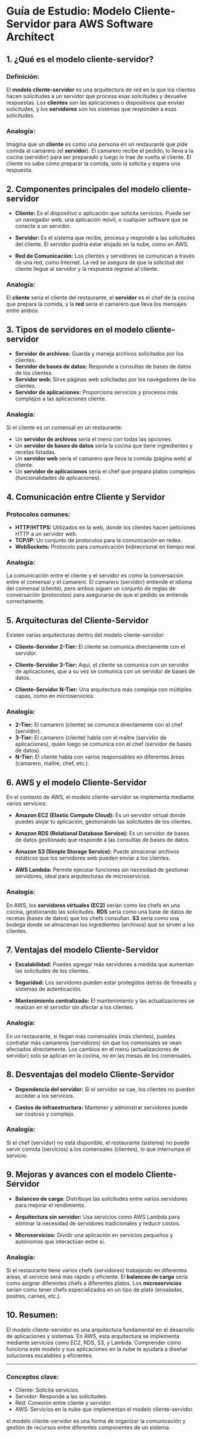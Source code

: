 # Guía de Estudio: Modelo Cliente-Servidor para AWS Software Architect

## 1. **¿Qué es el modelo cliente-servidor?**

### Definición:
El **modelo cliente-servidor** es una arquitectura de red en la que los clientes hacen solicitudes a un servidor que procesa esas solicitudes y devuelve respuestas. Los **clientes** son las aplicaciones o dispositivos que envían solicitudes, y los **servidores** son los sistemas que responden a esas solicitudes.

### Analogía:
Imagina que un **cliente** es como una persona en un restaurante que pide comida al camarero (el **servidor**). El camarero recibe el pedido, lo lleva a la cocina (servidor) para ser preparado y luego lo trae de vuelta al cliente. El cliente no sabe cómo preparar la comida, solo la solicita y espera una respuesta.

## 2. **Componentes principales del modelo cliente-servidor**

- **Cliente:** Es el dispositivo o aplicación que solicita servicios. Puede ser un navegador web, una aplicación móvil, o cualquier software que se conecte a un servidor.
  
- **Servidor:** Es el sistema que recibe, procesa y responde a las solicitudes del cliente. El servidor podría estar alojado en la nube, como en AWS.

- **Red de Comunicación:** Los clientes y servidores se comunican a través de una red, como Internet. La red se asegura de que la solicitud del cliente llegue al servidor y la respuesta regrese al cliente.

### Analogía:
El **cliente** sería el cliente del restaurante, el **servidor** es el chef de la cocina que prepara la comida, y la **red** sería el camarero que lleva los mensajes entre ambos.

## 3. **Tipos de servidores en el modelo cliente-servidor**

- **Servidor de archivos:** Guarda y maneja archivos solicitados por los clientes.
- **Servidor de bases de datos:** Responde a consultas de bases de datos de los clientes.
- **Servidor web:** Sirve páginas web solicitadas por los navegadores de los clientes.
- **Servidor de aplicaciones:** Proporciona servicios y procesos más complejos a las aplicaciones cliente.

### Analogía:
Si el cliente es un comensal en un restaurante:
- Un **servidor de archivos** sería el menú con todas las opciones.
- Un **servidor de bases de datos** sería la cocina que tiene ingredientes y recetas listadas.
- Un **servidor web** sería el camarero que lleva la comida (página web) al cliente.
- Un **servidor de aplicaciones** sería el chef que prepara platos complejos (funcionalidades de aplicaciones).

## 4. **Comunicación entre Cliente y Servidor**

### Protocolos comunes:
- **HTTP/HTTPS:** Utilizados en la web, donde los clientes hacen peticiones HTTP a un servidor web.
- **TCP/IP:** Un conjunto de protocolos para la comunicación en redes.
- **WebSockets:** Protocolo para comunicación bidireccional en tiempo real.

### Analogía:
La comunicación entre el cliente y el servidor es como la conversación entre el comensal y el camarero. El camarero (servidor) entiende el idioma del comensal (cliente), pero ambos siguen un conjunto de reglas de conversación (protocolos) para asegurarse de que el pedido se entienda correctamente.

## 5. **Arquitecturas del Cliente-Servidor**

Existen varias arquitecturas dentro del modelo cliente-servidor:

- **Cliente-Servidor 2-Tier:** El cliente se comunica directamente con el servidor.
  
- **Cliente-Servidor 3-Tier:** Aquí, el cliente se comunica con un servidor de aplicaciones, que a su vez se comunica con un servidor de bases de datos.

- **Cliente-Servidor N-Tier:** Una arquitectura más compleja con múltiples capas, como en microservicios.

### Analogía:
- **2-Tier:** El camarero (cliente) se comunica directamente con el chef (servidor).
- **3-Tier:** El camarero (cliente) habla con el maître (servidor de aplicaciones), quien luego se comunica con el chef (servidor de bases de datos).
- **N-Tier:** El cliente habla con varios responsables en diferentes áreas (camarero, maître, chef, etc.).

## 6. **AWS y el modelo Cliente-Servidor**

En el contexto de AWS, el modelo cliente-servidor se implementa mediante varios servicios:

- **Amazon EC2 (Elastic Compute Cloud):** Es un servidor virtual donde puedes alojar tu aplicación, gestionando las solicitudes de los clientes.
  
- **Amazon RDS (Relational Database Service):** Es un servidor de bases de datos gestionado que responde a las consultas de bases de datos.
  
- **Amazon S3 (Simple Storage Service):** Puede almacenar archivos estáticos que los servidores web pueden enviar a los clientes.
  
- **AWS Lambda:** Permite ejecutar funciones sin necesidad de gestionar servidores, ideal para arquitecturas de microservicios.

### Analogía:
En AWS, los **servidores virtuales (EC2)** serían como los chefs en una cocina, gestionando las solicitudes. **RDS** sería como una base de datos de recetas (bases de datos) que los chefs consultan. **S3** sería como una bodega donde se almacenan los ingredientes (archivos) que se sirven a los clientes.

## 7. **Ventajas del modelo Cliente-Servidor**

- **Escalabilidad:** Puedes agregar más servidores a medida que aumentan las solicitudes de los clientes.
  
- **Seguridad:** Los servidores pueden estar protegidos detrás de firewalls y sistemas de autenticación.

- **Mantenimiento centralizado:** El mantenimiento y las actualizaciones se realizan en el servidor sin afectar a los clientes.

### Analogía:
En un restaurante, si llegan más comensales (más clientes), puedes contratar más camareros (servidores) sin que los comensales se vean afectados directamente. Los cambios en el menú (actualizaciones de servidor) solo se aplican en la cocina, no en las mesas de los comensales.

## 8. **Desventajas del modelo Cliente-Servidor**

- **Dependencia del servidor:** Si el servidor se cae, los clientes no pueden acceder a los servicios.
  
- **Costos de infraestructura:** Mantener y administrar servidores puede ser costoso y complejo.

### Analogía:
Si el chef (servidor) no está disponible, el restaurante (sistema) no puede servir comida (servicios) a los comensales (clientes), lo que interrumpe el servicio.

## 9. **Mejoras y avances con el modelo Cliente-Servidor**

- **Balanceo de carga:** Distribuye las solicitudes entre varios servidores para mejorar el rendimiento.
  
- **Arquitectura sin servidor:** Usa servicios como AWS Lambda para eliminar la necesidad de servidores tradicionales y reducir costos.

- **Microservicios:** Dividir una aplicación en servicios pequeños y autónomos que interactúan entre sí.

### Analogía:
Si el restaurante tiene varios chefs (servidores) trabajando en diferentes áreas, el servicio será más rápido y eficiente. El **balanceo de carga** sería como asignar diferentes chefs a diferentes platos. Los **microservicios** serían como tener chefs especializados en un tipo de plato (ensaladas, postres, carnes, etc.).

## 10. **Resumen:**

El modelo cliente-servidor es una arquitectura fundamental en el desarrollo de aplicaciones y sistemas. En AWS, esta arquitectura se implementa mediante servicios como EC2, RDS, S3, y Lambda. Comprender cómo funciona este modelo y sus aplicaciones en la nube te ayudará a diseñar soluciones escalables y eficientes.

---

### Conceptos clave:
- Cliente: Solicita servicios.
- Servidor: Responde a las solicitudes.
- Red: Conexión entre cliente y servidor.
- AWS: Servicios en la nube que implementan el modelo cliente-servidor.


el modelo cliente-servidor es una forma de organizar la comunicación y gestión de recursos entre diferentes componentes de un sistema.

